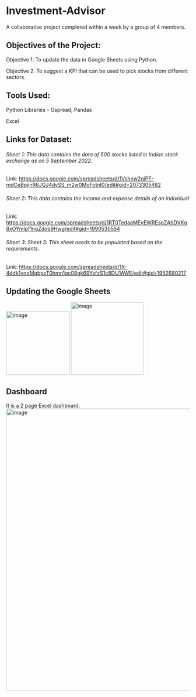 # Investment-Advisor
A collaborative project completed within a week by a group of 4 members.

## Objectives of the Project:

Objective 1: To update the data in Google Sheets using Python.

Objective 2: To suggest a KPI that can be used to pick stocks from different sectors.



## Tools Used:
Python Libraries - Gspread, Pandas

Excel


## Links for Dataset:

###### Sheet 1: This data contains the data of 500 stocks listed in Indian stock exchange as on 5 September 2022.

Link: https://docs.google.com/spreadsheets/d/1Vshnw2giPF-mdCeBpjinR6JQJ4dvSS_m2w0MoFotnI0/edit#gid=2073305482

###### Sheet 2: This data contains the income and expense details of an individual

Link: https://docs.google.com/spreadsheets/d/1RT0TedaaMEyEWREsoZAbDVKg8xOYmlpf1nqZdob9Hwg/edit#gid=1990530554

###### Sheet 3: Sheet 3: This sheet needs to be populated based on the requirements.

Link: https://docs.google.com/spreadsheets/d/1X-4ddk1ynoMqbpzT0hmn1qc08gk69YsfzS1c8DU1AWE/edit#gid=1952680217

## Updating the Google Sheets

<img width="174" alt="image" src="https://user-images.githubusercontent.com/68947631/215063721-bb373d8f-e3a3-4323-892d-1cfb136a3617.png">

<img width="199" alt="image" src="https://user-images.githubusercontent.com/68947631/215064018-bbe50e0a-6ab2-4654-a2e7-3a946c91c2c3.png">




## Dashboard
It is a 2 page Excel dashboard.
<img width="771" alt="image" src="https://user-images.githubusercontent.com/68947631/215092646-9cb539b2-a902-4601-ac83-0274d96841b6.png">



